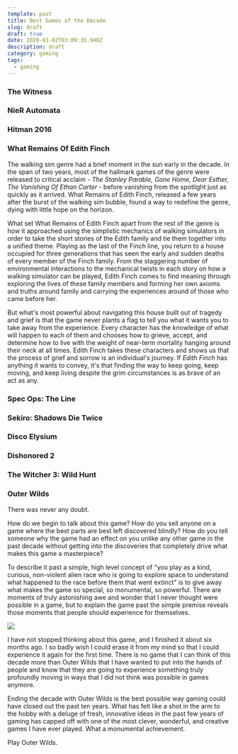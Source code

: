 ```yaml
---
template: post
title: Best Games of the Decade
slug: draft
draft: true
date: 2020-01-02T03:09:35.946Z
description: draft
category: gaming
tags:
  - gaming
---
```

### The Witness



### NieR Automata

### Hitman 2016

### What Remains Of Edith Finch

The walking sim genre had a brief moment in the sun early in the decade. In the span of two years, most of the hallmark games of the genre were released to critical acclaim - *The Stanley Parable, Gone Home, Dear Esther, The Vanishing Of Ethan Carter -* before vanishing from the spotlight just as quickly as it arrived. What Remains of Edith Finch, released a few years after the burst of the walking sim bubble, found a way to redefine the genre, dying with little hope on the horizon. 

What set What Remains of Edith Finch apart from the rest of the genre is how it approached using the simplistic mechanics of walking simulators in order to take the short stories of the Edith family and tie them together into a unified theme. Playing as the last of the Finch line, you return to a house occupied for three generations that has seen the early and sudden deaths of every member of the Finch family. From the staggering number of environmental interactions to the mechanical twists in each story on how a walking simulator can be played, Edith Finch comes to find meaning through exploring the lives of these family members and forming her own axioms and truths around family and carrying the experiences around of those who came before her.

But what's most powerful about navigating this house built out of tragedy and grief is that the game never plants a flag to tell you what it wants you to take away from the experience. Every character has the knowledge of what will happen to each of them and chooses how to grieve, accept, and determine how to live with the weight of near-term mortality hanging around their neck at all times. Edith Finch takes these characters and shows us that the process of grief and sorrow is an individual's journey. If *Edith Finch* has anything it wants to convey, it's that finding the way to keep going, keep moving, and keep living despite the grim circumstances is as brave of an act as any.

### Spec Ops: The Line

### Sekiro: Shadows Die Twice

### Disco Elysium

### Dishonored 2

### The Witcher 3: Wild Hunt

### Outer Wilds

There was never any doubt.

How do we begin to talk about this game? How do you sell anyone on a game where the best parts are best left discovered blindly? How do you tell someone why the game had an effect on you unlike any other game in the past decade without getting into the discoveries that completely drive what makes this game a masterpiece?

To describe it past a simple, high level concept of "you play as a kind, curious, non-violent alien race who is going to explore space to understand what happened to the race before them that went extinct" is to give away what makes the game so special, so monumental, so powerful. There are moments of truly astonishing awe and wonder that I never thought were possible in a game, but to explain the game past the simple premise reveals those moments that people should experience for themselves.

![](/media/ss_fe4a6504c49efa6e7cb9ecda7aeddb6f7451a2cc.1920x1080.jpg)

I have not stopped thinking about this game, and I finished it about six months ago. I so badly wish I could erase it from my mind so that I could experience it again for the first time. There is no game that I can think of this decade more than Outer Wilds that I have wanted to put into the hands of people and know that they are going to experience something truly profoundly moving in ways that I did not think was possible in games anymore.

Ending the decade with Outer Wilds is the best possible way gaming could have closed out the past ten years. What has felt like a shot in the arm to the hobby with a deluge of fresh, innovative ideas in the past few years of gaming has capped off with one of the most clever, wonderful, and creative games I have ever played. What a monumental achievement. 

Play Outer Wilds.
